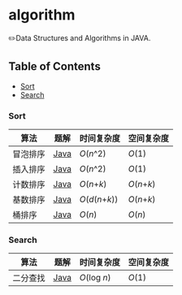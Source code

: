# algorithm

✏️Data Structures and Algorithms in JAVA.

## Table of Contents

- [Sort](#Sort)
- [Search](#Search)

### Sort

| 算法     | 题解                                                        | 时间复杂度        | 空间复杂度   |
| -------- | ----------------------------------------------------------- | ----------------- | ------------ |
| 冒泡排序 | [Java](./src/com/scuyjzh/sort/nonlinear/BubbleSort.java)    | *O*(*n*^2)        | *O*(1)       |
| 插入排序 | [Java](./src/com/scuyjzh/sort/nonlinear/InsertionSort.java) | *O*(*n*^2)        | *O*(1)       |
| 计数排序 | [Java](./src/com/scuyjzh/sort/linear/CountingSort.java)     | *O*(*n*+*k*)      | *O*(*n*+*k*) |
| 基数排序 | [Java](./src/com/scuyjzh/sort/linear/RadixSort.java)        | *O*(*d*(*n*+*k*)) | *O*(*n*+*k*) |
| 桶排序   | [Java](./src/com/scuyjzh/sort/linear/BucketSort.java)       | *O*(*n*)          | *O*(*n*)     |

### Search

| 算法     | 题解                                                | 时间复杂度   | 空间复杂度 |
| -------- | --------------------------------------------------- | ------------ | ---------- |
| 二分查找 | [Java](./src/com/scuyjzh/search/BinarySearch.java) | *O*(log *n*) | *O*(1)     |

